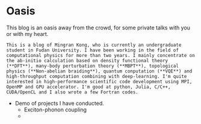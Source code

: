 # Oasis

This blog is an oasis away from the crowd, for some private talks with you or with my heart.

```{admonition} Brief Self Introduction
This is a blog of Mingran Kong, who is currently an undergraduate student in Fudan University. I have been working in the field of computational physics for more than two years. I mainly concentrate on the ab-initio calculation based on density functional theory (**DFT**), many-body perturbation theory (**MBPT**), topological physics (**Non-abelian braiding**), quantum conputation (**VQE**) and high-throughput computation combining with deep-learning. I'm quite interested in high-performance scientific code development using MPI, OpenMP and GPU accelerator. I'm good at python, Julia, C/C++, CUDA/OpenCL and I also wrote a few Fortran codes.
```

- Demo of projects I have conducted.
  - Exciton-phonon coupling 
  -  